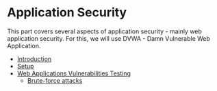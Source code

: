 # Application Security

This part covers several aspects of application security - mainly web application security. For this, we will use DVWA - Damn Vulnerable Web Application.

* [Introduction](dvwa/intro.md)
* [Setup](dvwa/setup.md)
* [Web Applications Vulnerabilities Testing](dvwa/vulnerabilities.md) 
  * [Brute-force attacks](dvwa/bruteforce.md)
  